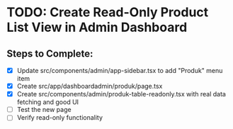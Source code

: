 # TODO: Create Read-Only Product List View in Admin Dashboard

## Steps to Complete:
- [x] Update src/components/admin/app-sidebar.tsx to add "Produk" menu item
- [x] Create src/app/dashboardadmin/produk/page.tsx
- [x] Create src/components/admin/produk-table-readonly.tsx with real data fetching and good UI
- [ ] Test the new page
- [ ] Verify read-only functionality
